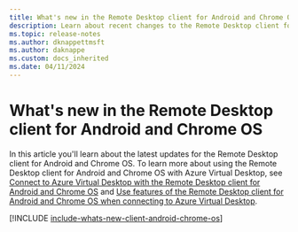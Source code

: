 ```yaml
---
title: What's new in the Remote Desktop client for Android and Chrome OS - Azure Virtual Desktop
description: Learn about recent changes to the Remote Desktop client for Android and Chrome OS
ms.topic: release-notes
ms.author: dknappettmsft
ms.author: daknappe
ms.custom: docs_inherited
ms.date: 04/11/2024
---
```


# What's new in the Remote Desktop client for Android and Chrome OS

In this article you'll learn about the latest updates for the Remote Desktop client for Android and Chrome OS. To learn more about using the Remote Desktop client for Android and Chrome OS with Azure Virtual Desktop, see [Connect to Azure Virtual Desktop with the Remote Desktop client for Android and Chrome OS](users/connect-android-chrome-os.md) and [Use features of the Remote Desktop client for Android and Chrome OS when connecting to Azure Virtual Desktop](users/client-features-android-chrome-os.md).

[!INCLUDE [include-whats-new-client-android-chrome-os](includes/include-whats-new-client-android-chrome-os.md)]
